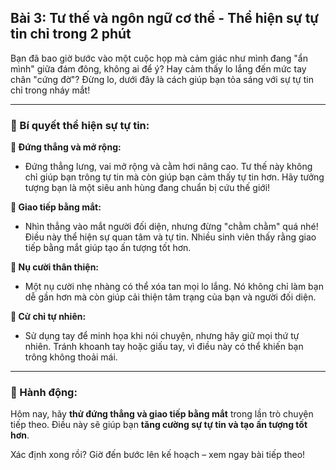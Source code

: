 ## Bài 3: Tư thế và ngôn ngữ cơ thể - Thể hiện sự tự tin chỉ trong 2 phút

Bạn đã bao giờ bước vào một cuộc họp mà cảm giác như mình đang "ẩn mình" giữa đám đông, không ai để ý? Hay cảm thấy lo lắng đến mức tay chân "cứng đờ"? Đừng lo, dưới đây là cách giúp bạn tỏa sáng với sự tự tin chỉ trong nháy mắt!

---

### 📌 Bí quyết thể hiện sự tự tin:

**🔹 Đứng thẳng và mở rộng:**
- Đứng thẳng lưng, vai mở rộng và cằm hơi nâng cao. Tư thế này không chỉ giúp bạn trông tự tin mà còn giúp bạn cảm thấy tự tin hơn. Hãy tưởng tượng bạn là một siêu anh hùng đang chuẩn bị cứu thế giới!

**🔹 Giao tiếp bằng mắt:**
- Nhìn thẳng vào mắt người đối diện, nhưng đừng "chằm chằm" quá nhé! Điều này thể hiện sự quan tâm và tự tin. Nhiều sinh viên thấy rằng giao tiếp bằng mắt giúp tạo ấn tượng tốt hơn.

**🔹 Nụ cười thân thiện:**
- Một nụ cười nhẹ nhàng có thể xóa tan mọi lo lắng. Nó không chỉ làm bạn dễ gần hơn mà còn giúp cải thiện tâm trạng của bạn và người đối diện.

**🔹 Cử chỉ tự nhiên:**
- Sử dụng tay để minh họa khi nói chuyện, nhưng hãy giữ mọi thứ tự nhiên. Tránh khoanh tay hoặc giấu tay, vì điều này có thể khiến bạn trông không thoải mái.

---

### 🚀 Hành động:

Hôm nay, hãy **thử đứng thẳng và giao tiếp bằng mắt** trong lần trò chuyện tiếp theo. Điều này sẽ giúp bạn **tăng cường sự tự tin và tạo ấn tượng tốt hơn**.

Xác định xong rồi? Giờ đến bước lên kế hoạch – xem ngay bài tiếp theo!